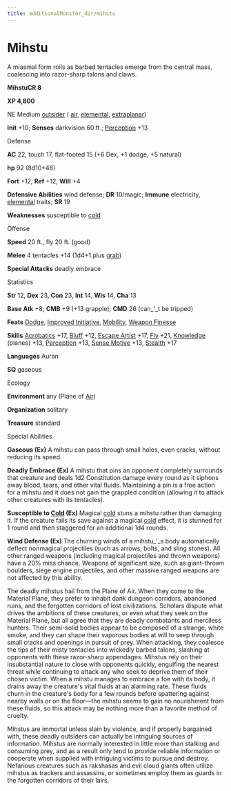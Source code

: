 ```yaml
---
title: additionalMonster_dir/mihstu
---
```

# Mihstu

A miasmal form roils as barbed tentacles emerge from the central mass, coalescing into razor-sharp talons and claws.

**MihstuCR 8**

**XP 4,800**

NE Medium [outsider](monsters/creatureTypes#_outsider) ( [air](monster_dir/creatureTypes#_air-subtype), [elemental](monsters/creatureTypes#_elemental-subtype), [extraplanar](monster_dir/creatureTypes#_extraplanar-subtype))

**Init** +10; **Senses** darkvision 60 ft.; [Perception](additionalMonsters/../skill_dir/perception#_perception) +13

Defense

**AC** 22, touch 17, flat-footed 15 (+6 Dex, +1 dodge, +5 natural)

**hp** 92 (8d10+48)

**Fort** +12, **Ref** +12, **Will** +4

**Defensive Abilities** wind defense; **DR** 10/magic; **Immune** electricity, [elemental](monster_dir/creatureTypes#_elemental-subtype) traits; **SR** 19

**Weaknesses** susceptible to [cold](monsters/creatureTypes#_cold-subtype)

Offense

**Speed** 20 ft., fly 20 ft. (good)

**Melee** 4 tentacles +14 (1d4+1 plus [grab](monster_dir/universalMonsterRules#_grab))

**Special Attacks** deadly embrace

Statistics

**Str** 12, **Dex** 23, **Con** 23, **Int** 14, **Wis** 14, **Cha** 13

**Base Atk** +8; **CMB** +9 (+13 grapple); **CMD** 26 (can_'_t be tripped)

**Feats** [Dodge](additionalMonsters/../feats#_dodge), [Improved Initiative](additionalMonster_dir/../feats#_improved-initiative), [Mobility](additionalMonster_dir/../feats#_mobility), [Weapon Finesse](additionalMonster_dir/../feats#_weapon-finesse)

**Skills** [Acrobatics](additionalMonster_dir/../skill_dir/acrobatics#_acrobatics) +17, [Bluff](additionalMonsters/../skill_dir/bluff#_bluff) +12, [Escape Artist](additionalMonsters/../skill_dir/escapeArtist#_escape-artist) +17, [Fly](additionalMonsters/../skill_dir/fly#_fly) +21, [Knowledge](additionalMonsters/../skill_dir/knowledge#_knowledge) (planes) +13, [Perception](additionalMonsters/../skill_dir/perception#_perception) +13, [Sense Motive](additionalMonsters/../skill_dir/senseMotive#_sense-motive) +13, [Stealth](additionalMonsters/../skill_dir/stealth#_stealth) +17

**Languages** Auran

**SQ** gaseous

Ecology

**Environment** any (Plane of [Air](monsters/creatureTypes#_air-subtype))

**Organization** solitary

**Treasure** standard

Special Abilities

**Gaseous (Ex)** A mihstu can pass through small holes, even cracks, without reducing its speed.

**Deadly Embrace (Ex)** A mihstu that pins an opponent completely surrounds that creature and deals 1d2 Constitution damage every round as it siphons away blood, tears, and other vital fluids. Maintaining a pin is a free action for a mihstu and it does not gain the grappled condition (allowing it to attack other creatures with its tentacles).

**Susceptible to [Cold](monster_dir/creatureTypes#_cold-subtype) (Ex)** Magical [cold](monsters/creatureTypes#_cold-subtype) stuns a mihstu rather than damaging it. If the creature fails its save against a magical [cold](monster_dir/creatureTypes#_cold-subtype) effect, it is stunned for 1 round and then staggered for an additional 1d4 rounds.

**Wind Defense (Ex)** The churning winds of a mihstu_'_s body automatically deflect nonmagical projectiles (such as arrows, bolts, and sling stones). All other ranged weapons (including magical projectiles and thrown weapons) have a 20% miss chance. Weapons of significant size, such as giant-thrown boulders, siege engine projectiles, and other massive ranged weapons are not affected by this ability.

The deadly mihstus hail from the Plane of Air. When they come to the Material Plane, they prefer to inhabit dank dungeon corridors, abandoned ruins, and the forgotten corridors of lost civilizations. Scholars dispute what drives the ambitions of these creatures, or even what they seek on the Material Plane, but all agree that they are deadly combatants and merciless hunters. Their semi-solid bodies appear to be composed of a strange, white smoke, and they can shape their vaporous bodies at will to seep through small cracks and openings in pursuit of prey. When attacking, they coalesce the tips of their misty tentacles into wickedly barbed talons, slashing at opponents with these razor-sharp appendages. Mihstus rely on their insubstantial nature to close with opponents quickly, engulfing the nearest threat while continuing to attack any who seek to deprive them of their chosen victim. When a mihstu manages to embrace a foe with its body, it drains away the creature's vital fluids at an alarming rate. These fluids churn in the creature's body for a few rounds before spattering against nearby walls or on the floor—the mihstu seems to gain no nourishment from these fluids, so this attack may be nothing more than a favorite method of cruelty.

Mihstus are immortal unless slain by violence, and if properly bargained with, these deadly outsiders can actually be intriguing sources of information. Mihstus are normally interested in little more than stalking and consuming prey, and as a result only tend to provide reliable information or cooperate when supplied with intriguing victims to pursue and destroy. Nefarious creatures such as rakshasas and evil cloud giants often utilize mihstus as trackers and assassins, or sometimes employ them as guards in the forgotten corridors of their lairs.

